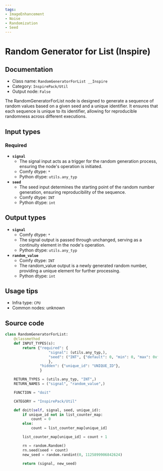 ```yaml
---
tags:
- ImageEnhancement
- Noise
- Randomization
- Seed
---
```


# Random Generator for List (Inspire)
## Documentation
- Class name: `RandomGeneratorForList __Inspire`
- Category: `InspirePack/Util`
- Output node: `False`

The RandomGeneratorForList node is designed to generate a sequence of random values based on a given seed and a unique identifier. It ensures that each sequence is unique to its identifier, allowing for reproducible randomness across different executions.
## Input types
### Required
- **`signal`**
    - The signal input acts as a trigger for the random generation process, ensuring the node's operation is initiated.
    - Comfy dtype: `*`
    - Python dtype: `utils.any_typ`
- **`seed`**
    - The seed input determines the starting point of the random number generation, ensuring reproducibility of the sequence.
    - Comfy dtype: `INT`
    - Python dtype: `int`
## Output types
- **`signal`**
    - Comfy dtype: `*`
    - The signal output is passed through unchanged, serving as a continuity element in the node's operation.
    - Python dtype: `utils.any_typ`
- **`random_value`**
    - Comfy dtype: `INT`
    - The random_value output is a newly generated random number, providing a unique element for further processing.
    - Python dtype: `int`
## Usage tips
- Infra type: `CPU`
- Common nodes: unknown


## Source code
```python
class RandomGeneratorForList:
    @classmethod
    def INPUT_TYPES(s):
        return {"required": {
                    "signal": (utils.any_typ,),
                    "seed": ("INT", {"default": 0, "min": 0, "max": 0xffffffffffffffff}),
                    },
                "hidden": {"unique_id": "UNIQUE_ID"},
                }

    RETURN_TYPES = (utils.any_typ, "INT",)
    RETURN_NAMES = ("signal", "random_value",)

    FUNCTION = "doit"

    CATEGORY = "InspirePack/Util"

    def doit(self, signal, seed, unique_id):
        if unique_id not in list_counter_map:
            count = 0
        else:
            count = list_counter_map[unique_id]

        list_counter_map[unique_id] = count + 1

        rn = random.Random()
        rn.seed(seed + count)
        new_seed = random.randint(0, 1125899906842624)

        return (signal, new_seed)

```
